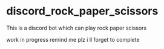 # discord_rock_paper_scissors
This is a discord bot which can play rock paper scissors

work in progress remind me plz i ll forget to complete
